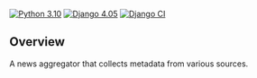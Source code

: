 [![Python 3.10](https://img.shields.io/badge/python-3.10-blue)](https://www.python.org/downloads/release/python-3100/)
[![Django 4.05](https://img.shields.io/badge/django-4.0-blue)](https://docs.djangoproject.com/en/4.0/)
[![Django CI](https://github.com/pi-sigma/test/actions/workflows/django.yml/badge.svg)](https://github.com/pi-sigma/test/actions/workflows/django.yml)

## Overview
A news aggregator that collects metadata from various sources.
